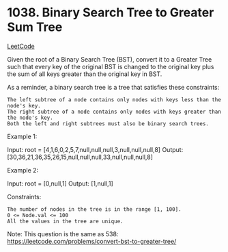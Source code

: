 # 1038. Binary Search Tree to Greater Sum Tree

[LeetCode](https://leetcode.com/problems/binary-search-tree-to-greater-sum-tree/)

Given the root of a Binary Search Tree (BST), convert it to a Greater Tree such that every key of the original BST is changed to the original key plus the sum of all keys greater than the original key in BST.

As a reminder, a binary search tree is a tree that satisfies these constraints:

    The left subtree of a node contains only nodes with keys less than the node's key.
    The right subtree of a node contains only nodes with keys greater than the node's key.
    Both the left and right subtrees must also be binary search trees.



Example 1:

Input: root = [4,1,6,0,2,5,7,null,null,null,3,null,null,null,8]
Output: [30,36,21,36,35,26,15,null,null,null,33,null,null,null,8]

Example 2:

Input: root = [0,null,1]
Output: [1,null,1]



Constraints:

    The number of nodes in the tree is in the range [1, 100].
    0 <= Node.val <= 100
    All the values in the tree are unique.



Note: This question is the same as 538: https://leetcode.com/problems/convert-bst-to-greater-tree/
